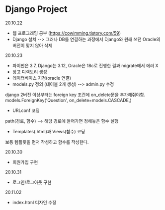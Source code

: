 # Django Project

20.10.22
- 웹 프로그래밍 공부 (https://cowimming.tistory.com/59)
- Django 설치 --> 그러나 DB를 연결하는 과정에서 Django와 원래 쓰던 Oracle의 버전이 맞지 않아 삭제

20.10.23
- 파이썬은 3.7, Django는 3.12, Oracle은 18c로 진행한 결과 migrate에서 에러 X
- 장고 디렉토리 생성
- 데이터베이스 지정(oracle 연결)
- models.py 정의 (테이블 2개 생성) --> admin.py 수정

django 2버전 이상부터는 foreign key 조건에 on_delete문을 추가해줘야함.
models.ForeignKey('Question', on_delete=models.CASCADE,)

- URLconf 코딩

path(경로, 함수) --> 해당 경로에 들어가면 정해놓은 함수 실행

- Templates(.html)과 Views(함수) 코딩

보통 템플릿을 먼저 작성하고 함수를 작성한다.

20.10.30
- 회원가입 구현

20.10.31
- 로그인/로그아웃 구현

20.11.02
- index.html 디자인 수정

